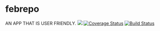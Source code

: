 # febrepo
AN APP THAT IS USER FRIENDLY.
<a href="https://codeclimate.com/github/flocka12/febrepo/maintainability"><img src="https://api.codeclimate.com/v1/badges/8b9d71a374d2438ff73a/maintainability" /></a>
[![Coverage Status](https://coveralls.io/repos/github/flocka12/febrepo/badge.svg)](https://coveralls.io/github/flocka12/febrepo)
[![Build Status](https://travis-ci.com/flocka12/febrepo.svg?branch=develop)](https://travis-ci.com/flocka12/febrepo)
